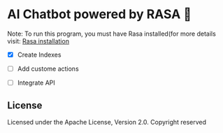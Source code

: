 # AI Chatbot powered by RASA :robot:
  
Note: To run this program, you must have Rasa installed(for more details visit: [Rasa installation](https://rasa.com/docs/rasa/user-guide/installation/)

- [x] Create Indexes
- [ ] Add custome actions
- [ ] Integrate API

  
## License
Licensed under the Apache License, Version 2.0.
Copyright reserved
